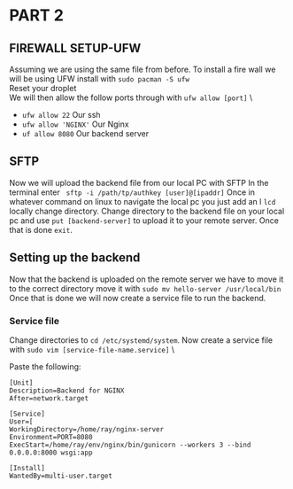 # PART 2

## FIREWALL SETUP-UFW
Assuming we are using the same file from before. To install a fire wall we will be using UFW install with `sudo pacman -S ufw` \
Reset your droplet \
We will then allow the follow ports  through with `ufw allow [port]` \
- `ufw allow 22` Our ssh
- `ufw allow 'NGINX'` Our Nginx
- `uf allow 8080` Our backend server

## SFTP
Now we will upload the backend file from our local PC with SFTP In the terminal enter ` sftp -i /path/tp/authkey [user]@[ipaddr]` Once in whatever command on linux to navigate the local pc you just add an l `lcd` locally change directory. Change directory to the backend file on your local pc and use `put [backend-server]` to upload it to your remote server. Once that is done `exit`.

## Setting up the backend
Now that the backend is uploaded on the remote server we have to move it to the correct directory move it with `sudo mv hello-server /usr/local/bin`
Once that is done we will now create a service file to run the backend.

### Service file
Change directories to `cd /etc/systemd/system`. Now create a service file with `sudo vim [service-file-name.service]` \

Paste the following:
```
[Unit]
Description=Backend for NGINX
After=network.target

[Service]
User=[
WorkingDirectory=/home/ray/nginx-server
Environment=PORT=8080
ExecStart=/home/ray/env/nginx/bin/gunicorn --workers 3 --bind 0.0.0.0:8000 wsgi:app

[Install]
WantedBy=multi-user.target
```
